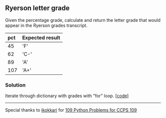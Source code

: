 ## Ryerson letter grade
Given the percentage grade, calculate and return the letter grade that would appear in
the Ryerson grades transcript.

| pct | Expected result |  
| :--- | :--- |
| 45 | 'F' |
| 62 | 'C-' |
| 89 | 'A' |
| 107 | 'A+' |

### Solution
Iterate through dictionary with grades with "for" loop. [[code]](https://github.com/sapan322/my_python_projects/blob/main/Ryerson%20letter%20grade/main.py)

---


Special thanks to [ikokkari](https://github.com/ikokkari) for [109 Python Problems for CCPS 109](https://github.com/ikokkari/PythonProblems/blob/main/README.md#109-python-problems-for-ccps-109)
